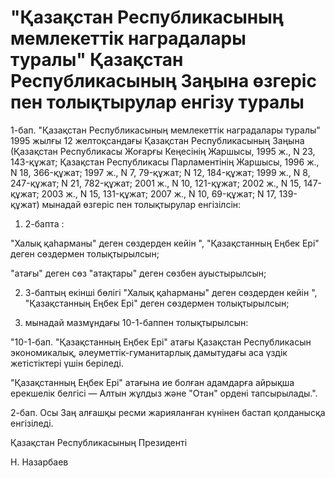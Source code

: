 # "Қазақстан Республикасының мемлекеттік наградалары туралы" Қазақстан Республикасының Заңына өзгеріс пен толықтырулар енгізу туралы

1-бап. "Қазақстан Республикасының мемлекеттік наградалары туралы" 1995 жылғы 12 желтоқсандағы Қазақстан Республикасының Заңына (Қазақстан Республикасы Жоғарғы Кеңесінің Жаршысы, 1995 ж., N 23, 143-құжат; Қазақстан Республикасы Парламентінің Жаршысы, 1996 ж., N 18, 366-құжат; 1997 ж., N 7, 79-құжат; N 12, 184-құжат; 1999 ж., N 8, 247-құжат; N 21, 782-құжат; 2001 ж., N 10, 121-құжат; 2002 ж., N 15, 147-құжат; 2003 ж., N 15, 131-құжат; 2007 ж., N 10, 69-құжат; N 17, 139-құжат) мынадай өзгеріс пен толықтырулар енгізілсін:

1) 2-бапта :

"Халық қаһарманы" деген сөздерден кейін ", "Қазақстанның Еңбек Ері" деген сөздермен толықтырылсын;

"атағы" деген сөз "атақтары" деген сөзбен ауыстырылсын;

2) 3-баптың екінші бөлігі "Халық қаһарманы" деген сөздерден кейін ", "Қазақстанның Еңбек Ері" деген сөздермен толықтырылсын;

3) мынадай мазмұндағы 10-1-баппен толықтырылсын:

"10-1-бап. "Қазақстанның Еңбек Ері" атағы Қазақстан Республикасын экономикалық, әлеуметтік-гуманитарлық дамытудағы аса үздік жетістіктері үшін беріледі.

"Қазақстанның Еңбек Ері" атағына ие болған адамдарға айрықша ерекшелік белгісі — Алтын жұлдыз және "Отан" ордені тапсырылады.".

2-бап. Осы Заң алғашқы ресми жарияланған күнінен бастап қолданысқа енгізіледі.

Қазақстан Республикасының Президенті

Н. Назарбаев

